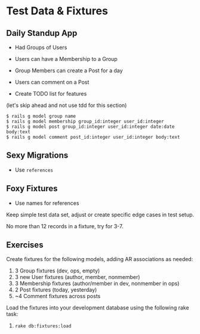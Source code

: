 Test Data & Fixtures
====================

Daily Standup App
-----------------

* Had Groups of Users
* Users can have a Membership to a Group
* Group Members can create a Post for a day
* Users can comment on a Post

* Create TODO list for features

(let's skip ahead and not use tdd for this section)

    $ rails g model group name
    $ rails g model membership group_id:integer user_id:integer
    $ rails g model post group_id:integer user_id:integer date:date body:text
    $ rails g model comment post_id:integer user_id:integer body:text

Sexy Migrations
---------------

* Use `references`

Foxy Fixtures
-------------

* Use names for references

Keep simple test data set, adjust or create specific edge cases in test setup.

No more than 12 records in a fixture, try for 3-7.

Exercises
---------

Create fixtures for the following models, adding AR associations as needed:

1. 3 Group fixtures (dev, ops, empty)
2. 3 new User fixtures (author, member, nonmember)
3. 3 Membership fixtures (author/member in dev, nonmember in ops)
3. 2 Post fixtures (today, yesterday)
4. ~4 Comment fixtures across posts

Load the fixtures into your development database using the following rake task:

1. `rake db:fixtures:load`
